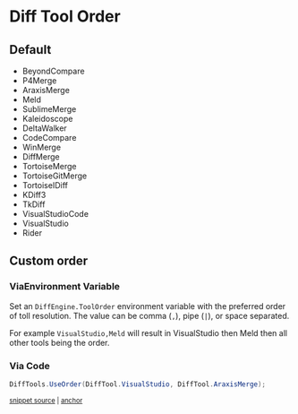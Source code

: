 <!--
GENERATED FILE - DO NOT EDIT
This file was generated by [MarkdownSnippets](https://github.com/SimonCropp/MarkdownSnippets).
Source File: /docs/mdsource/diff-tool.order.source.md
To change this file edit the source file and then run MarkdownSnippets.
-->

# Diff Tool Order


## Default

 * BeyondCompare <!-- include: defaultOrder. path: /src/DiffEngine.Tests/defaultOrder.include.md -->
 * P4Merge
 * AraxisMerge
 * Meld
 * SublimeMerge
 * Kaleidoscope
 * DeltaWalker
 * CodeCompare
 * WinMerge
 * DiffMerge
 * TortoiseMerge
 * TortoiseGitMerge
 * TortoiseIDiff
 * KDiff3
 * TkDiff
 * VisualStudioCode
 * VisualStudio
 * Rider <!-- end include: defaultOrder. path: /src/DiffEngine.Tests/defaultOrder.include.md -->


## Custom order


### ViaEnvironment Variable

Set an `DiffEngine.ToolOrder` environment variable with the preferred order of toll resolution. The value can be comma (`,`), pipe (`|`), or space separated.

For example `VisualStudio,Meld` will result in VisualStudio then Meld then all other tools being the order.


### Via Code

<!-- snippet: UseOrder -->
<a id='snippet-useorder'/></a>
```cs
DiffTools.UseOrder(DiffTool.VisualStudio, DiffTool.AraxisMerge);
```
<sup><a href='/src/DiffEngine.Tests/DiffToolsTest.cs#L83-L85' title='File snippet `useorder` was extracted from'>snippet source</a> | <a href='#snippet-useorder' title='Navigate to start of snippet `useorder`'>anchor</a></sup>
<!-- endsnippet -->
